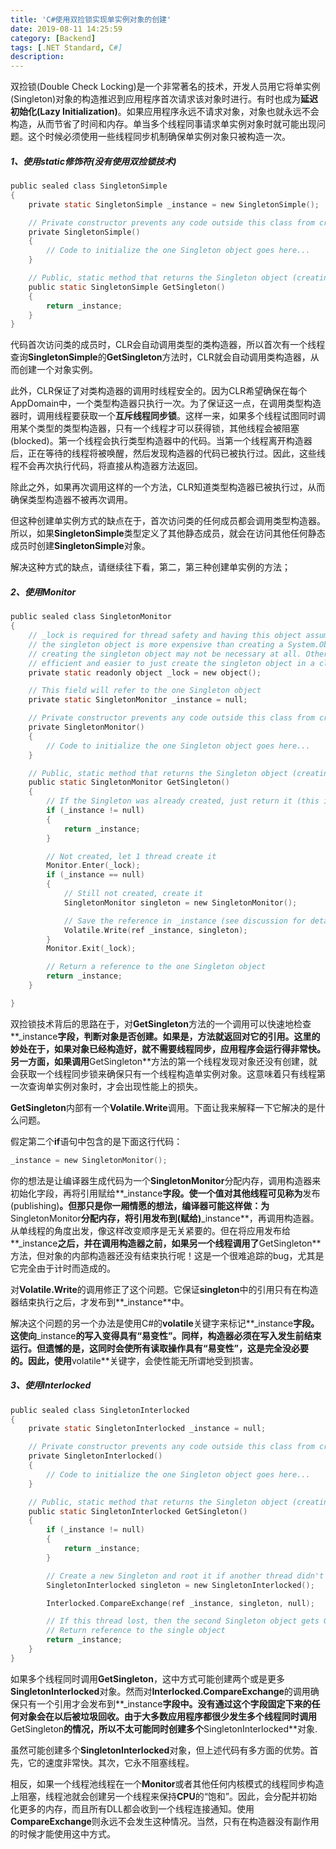 ```yaml
---
title: 'C#使用双捡锁实现单实例对象的创建'
date: 2019-08-11 14:25:59
category: [Backend]
tags: [.NET Standard, C#]
description: 
---
```




双捡锁(Double Check Locking)是一个非常著名的技术，开发人员用它将单实例(Singleton)对象的构造推迟到应用程序首次请求该对象时进行。有时也成为**延迟初始化(Lazy Initialization)**。如果应用程序永远不请求对象，对象也就永远不会构造，从而节省了时间和内存。单当多个线程同事请求单实例对象时就可能出现问题。这个时候必须使用一些线程同步机制确保单实例对象只被构造一次。

<!--more-->



##### 1、使用static修饰符(没有使用双捡锁技术)

~~~c
public sealed class SingletonSimple
{
    private static SingletonSimple _instance = new SingletonSimple();

    // Private constructor prevents any code outside this class from creating an instance
    private SingletonSimple()
    {
        // Code to initialize the one Singleton object goes here...
    }

    // Public, static method that returns the Singleton object (creating it if necessary)
    public static SingletonSimple GetSingleton()
    {
        return _instance;
    }
}
~~~

代码首次访问类的成员时，CLR会自动调用类型的类构造器，所以首次有一个线程查询**SingletonSimple**的**GetSingleton**方法时，CLR就会自动调用类构造器，从而创建一个对象实例。

此外，CLR保证了对类构造器的调用时线程安全的。因为CLR希望确保在每个AppDomain中，一个类型构造器只执行一次。为了保证这一点，在调用类型构造器时，调用线程要获取一个**互斥线程同步锁**。这样一来，如果多个线程试图同时调用某个类型的类型构造器，只有一个线程才可以获得锁，其他线程会被阻塞(blocked)。第一个线程会执行类型构造器中的代码。当第一个线程离开构造器后，正在等待的线程将被唤醒，然后发现构造器的代码已被执行过。因此，这些线程不会再次执行代码，将直接从构造器方法返回。

除此之外，如果再次调用这样的一个方法，CLR知道类型构造器已被执行过，从而确保类型构造器不被再次调用。

但这种创建单实例方式的缺点在于，首次访问类的任何成员都会调用类型构造器。所以，如果**SingletonSimple**类型定义了其他静态成员，就会在访问其他任何静态成员时创建**SingletonSimple**对象。

解决这种方式的缺点，请继续往下看，第二，第三种创建单实例的方法；



##### 2、使用Monitor

~~~c
public sealed class SingletonMonitor
{
    // _lock is required for thread safety and having this object assumes that creating
    // the singleton object is more expensive than creating a System.Object object and that
    // creating the singleton object may not be necessary at all. Otherwise, it is more
    // efficient and easier to just create the singleton object in a class constructor
    private static readonly object _lock = new object();

    // This field will refer to the one Singleton object
    private static SingletonMonitor _instance = null;

    // Private constructor prevents any code outside this class from creating an instance
    private SingletonMonitor()
    {
        // Code to initialize the one Singleton object goes here...
    }

    // Public, static method that returns the Singleton object (creating it if necessary)
    public static SingletonMonitor GetSingleton()
    {
        // If the Singleton was already created, just return it (this is fast)
        if (_instance != null)
        {
            return _instance;
        }

        // Not created, let 1 thread create it
        Monitor.Enter(_lock);
        if (_instance == null)
        {
            // Still not created, create it
            SingletonMonitor singleton = new SingletonMonitor();

            // Save the reference in _instance (see discussion for details)
            Volatile.Write(ref _instance, singleton);
        }
        Monitor.Exit(_lock);

        // Return a reference to the one Singleton object
        return _instance;
    }

}
~~~

双捡锁技术背后的思路在于，对**GetSingleton**方法的一个调用可以快速地检查**_instance**字段，判断对象是否创建。如果是，方法就返回对它的引用。这里的妙处在于，如果对象已经构造好，就不需要线程同步，应用程序会运行得非常快。另一方面，如果调用**GetSingleton**方法的第一个线程发现对象还没有创建，就会获取一个线程同步锁来确保只有一个线程构造单实例对象。这意味着只有线程第一次查询单实例对象时，才会出现性能上的损失。

**GetSingleton**内部有一个**Volatile.Write**调用。下面让我来解释一下它解决的是什么问题。

假定第二个**if**语句中包含的是下面这行代码：

~~~c
_instance = new SingletonMonitor();
~~~

你的想法是让编译器生成代码为一个**SingletonMonitor**分配内存，调用构造器来初始化字段，再将引用赋给**_instance**字段。使一个值对其他线程可见称为**发布(publishing)**。但那只是你一厢情愿的想法，编译器可能这样做：为**SingletonMonitor**分配内存，将引用发布到(赋给)**_instance**，再调用构造器。从单线程的角度出发，像这样改变顺序是无关紧要的。但在将应用发布给**_instance**之后，并在调用构造器之前，如果另一个线程调用了**GetSingleton**方法，但对象的内部构造器还没有结束执行呢！这是一个很难追踪的bug，尤其是它完全由于计时而造成的。

对**Volatile.Write**的调用修正了这个问题。它保证**singleton**中的引用只有在构造器结束执行之后，才发布到**_instance**中。

解决这个问题的另一个办法是使用C#的**volatile**关键字来标记**_instance**字段。这使向**_instance**的写入变得具有“易变性”。同样，构造器必须在写入发生前结束运行。但遗憾的是，这同时会使所有读取操作具有“易变性”，这是完全没必要的。因此，使用**volatile**关键字，会使性能无所谓地受到损害。



##### 3、使用Interlocked

~~~c
public sealed class SingletonInterlocked
{
    private static SingletonInterlocked _instance = null;

    // Private constructor prevents any code outside this class from creating an instance
    private SingletonInterlocked()
    {
        // Code to initialize the one Singleton object goes here...
    }

    // Public, static method that returns the Singleton object (creating it if necessary)
    public static SingletonInterlocked GetSingleton()
    {
        if (_instance != null)
        {
            return _instance;
        }

        // Create a new Singleton and root it if another thread didn't do it first
        SingletonInterlocked singleton = new SingletonInterlocked();

        Interlocked.CompareExchange(ref _instance, singleton, null);

        // If this thread lost, then the second Singleton object gets GC'd
        // Return reference to the single object
        return _instance; 
    }
}
~~~

如果多个线程同时调用**GetSingleton**，这中方式可能创建两个或是更多**SingletonInterlocked**对象。然而对**Interlocked.CompareExchange**的调用确保只有一个引用才会发布到**_instance**字段中。没有通过这个字段固定下来的任何对象会在以后被垃圾回收。由于大多数应用程序都很少发生多个线程同时调用**GetSingleton**的情况，所以不太可能同时创建多个**SingletonInterlocked**对象.

虽然可能创建多个**SingletonInterlocked**对象，但上述代码有多方面的优势。首先，它的速度非常快。其次，它永不阻塞线程。

相反，如果一个线程池线程在一个**Monitor**或者其他任何内核模式的线程同步构造上阻塞，线程池就会创建另一个线程来保持**CPU**的“饱和”。因此，会分配并初始化更多的内存，而且所有DLL都会收到一个线程连接通知。使用**CompareExchange**则永远不会发生这种情况。当然，只有在构造器没有副作用的时候才能使用这中方式。

















